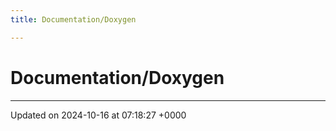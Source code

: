 ```yaml
---
title: Documentation/Doxygen

---
```


# Documentation/Doxygen








-------------------------------

Updated on 2024-10-16 at 07:18:27 +0000
